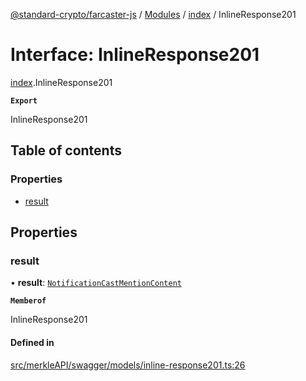 [@standard-crypto/farcaster-js](../README.md) / [Modules](../modules.md) / [index](../modules/index.md) / InlineResponse201

# Interface: InlineResponse201

[index](../modules/index.md).InlineResponse201

**`Export`**

InlineResponse201

## Table of contents

### Properties

- [result](index.InlineResponse201.md#result)

## Properties

### result

• **result**: [`NotificationCastMentionContent`](index.NotificationCastMentionContent.md)

**`Memberof`**

InlineResponse201

#### Defined in

[src/merkleAPI/swagger/models/inline-response201.ts:26](https://github.com/standard-crypto/farcaster-js/blob/main/src/merkleAPI/swagger/models/inline-response201.ts#L26)
